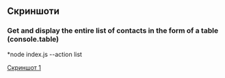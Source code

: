 ## Скриншоти

### Get and display the entire list of contacts in the form of a table (console.table)
*node index.js --action list

[Скриншот 1](https://monosnap.com/file/MY4SjRAhjKh6QCwQn89MOrtTX9dTGh)
